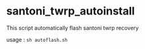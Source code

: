 # santoni_twrp_autoinstall
This script automatically flash santoni twrp recovery

usage : `sh autoflash.sh`
